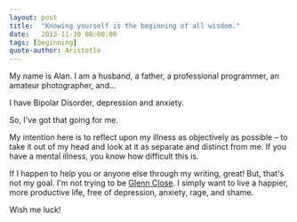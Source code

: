 ```yaml
---
layout: post
title:  "Knowing yourself is the beginning of all wisdom."
date:   2013-11-30 08:00:00
tags: [beginning]
quote-author: Aristotle
---
```


My name is Alan. I am a husband, a father, a professional programmer, an amateur
photographer, and...

I have Bipolar Disorder, depression and anxiety.

So, I've got that going for me.

My intention here is to reflect upon my illness as objectively as possible – to
take it out of my head and look at it as separate and distinct from me. If you
have a mental illness, you know how difficult this is.

If I happen to help you or anyone else through my writing, great! But, that's
not my goal. I'm not trying to be [Glenn Close](http://bringchange2mind.org). I
simply want to live a happier, more productive life, free of depression,
anxiety, rage, and shame.

Wish me luck!

